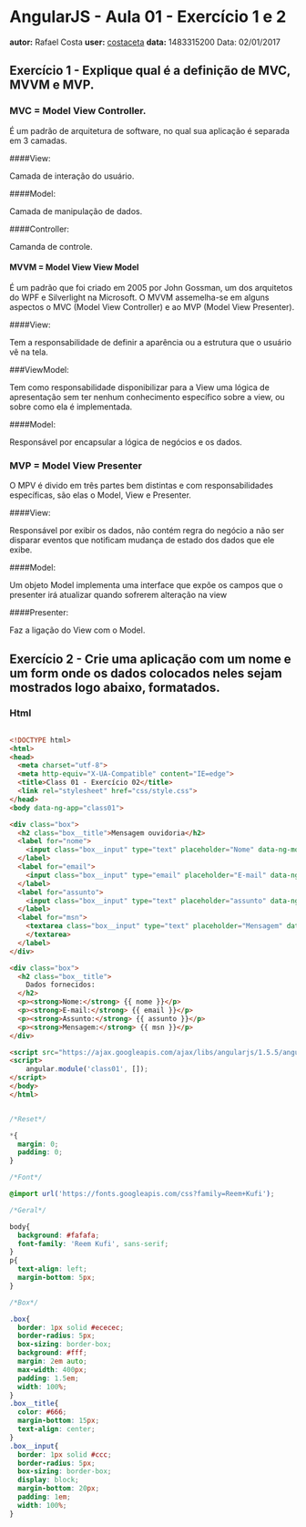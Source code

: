 # AngularJS - Aula 01 - Exercício 1 e 2
**autor:** Rafael Costa
**user:** [costaceta](https://github.com/costaceta)
**data:** 1483315200
Data: 02/01/2017

## Exercício 1 - Explique qual é a definição de MVC, MVVM e MVP.

### MVC = Model View Controller.

É um padrão de arquitetura de software, no qual sua aplicação é separada em 3 camadas.

####View:

Camada de interação do usuário.

####Model:

Camada de manipulação de dados.

####Controller:

Camanda de controle.

#### MVVM = Model View View Model


É um padrão que foi criado em 2005 por John Gossman, um dos arquitetos do WPF e Silverlight na Microsoft. O MVVM assemelha-se em alguns aspectos o MVC (Model View Controller) e ao MVP (Model View Presenter).

####View:

Tem a responsabilidade de definir a aparência ou a estrutura que o usuário vê na tela.

###ViewModel:

Tem como responsabilidade disponibilizar para a View uma lógica de apresentação sem ter nenhum conhecimento específico sobre a view, ou sobre como ela é implementada.

####Model:

Responsável por encapsular a lógica de negócios e os dados.

### MVP = Model View Presenter

O MPV é divido em três partes bem distintas e com responsabilidades específicas, são elas o Model, View e Presenter.

####View:

Responsável por exibir os dados, não contém regra do negócio a não ser disparar eventos que notificam mudança de estado
dos dados que ele exibe.

####Model:

Um objeto Model implementa uma interface que expõe os campos que o presenter irá atualizar quando sofrerem alteração na view

####Presenter:

Faz a ligação do View com o Model.

## Exercício 2 - Crie uma aplicação com um nome e um form onde os dados colocados neles sejam mostrados logo abaixo, formatados.


### Html


```html

<!DOCTYPE html>
<html>
<head>
  <meta charset="utf-8">
  <meta http-equiv="X-UA-Compatible" content="IE=edge">
  <title>Class 01 - Exercício 02</title>
  <link rel="stylesheet" href="css/style.css">
</head>
<body data-ng-app="class01">

<div class="box">
  <h2 class="box__title">Mensagem ouvidoria</h2>
  <label for="nome">
    <input class="box__input" type="text" placeholder="Nome" data-ng-model="nome">
  </label>
  <label for="email">
    <input class="box__input" type="email" placeholder="E-mail" data-ng-model="email">
  </label>
  <label for="assunto">
    <input class="box__input" type="text" placeholder="assunto" data-ng-model="assunto">
  </label>
  <label for="msn">
    <textarea class="box__input" type="text" placeholder="Mensagem" data-ng-model="msn">
    </textarea>
  </label>
</div>

<div class="box">
  <h2 class="box__title">
    Dados fornecidos:
  </h2>
  <p><strong>Nome:</strong> {{ nome }}</p>
  <p><strong>E-mail:</strong> {{ email }}</p>
  <p><strong>Assunto:</strong> {{ assunto }}</p>
  <p><strong>Mensagem:</strong> {{ msn }}</p>
</div>

<script src="https://ajax.googleapis.com/ajax/libs/angularjs/1.5.5/angular.min.js"></script>
<script>
    angular.module('class01', []);
</script>
</body>
</html>

```

```css

/*Reset*/

*{
  margin: 0;
  padding: 0;
}

/*Font*/

@import url('https://fonts.googleapis.com/css?family=Reem+Kufi');

/*Geral*/

body{
  background: #fafafa;
  font-family: 'Reem Kufi', sans-serif;
}
p{
  text-align: left;
  margin-bottom: 5px;
}

/*Box*/

.box{
  border: 1px solid #ececec;
  border-radius: 5px;
  box-sizing: border-box;
  background: #fff;
  margin: 2em auto;
  max-width: 400px;
  padding: 1.5em;
  width: 100%;
}
.box__title{
  color: #666;
  margin-bottom: 15px;
  text-align: center;
}
.box__input{
  border: 1px solid #ccc;
  border-radius: 5px;
  box-sizing: border-box;
  display: block;
  margin-bottom: 20px;
  padding: 1em;
  width: 100%;
}

```
